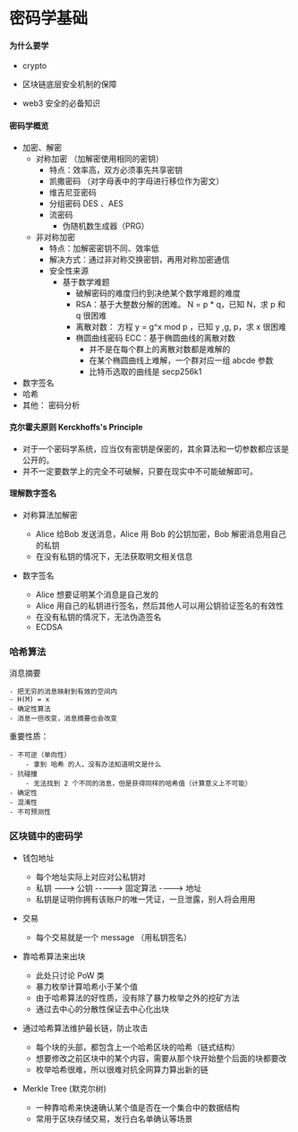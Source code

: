 # 密码学基础

#### 为什么要学

- crypto

- 区块链底层安全机制的保障

- web3 安全的必备知识

#### 密码学概览

- 加密、解密
  - 对称加密 （加解密使用相同的密钥）
    - 特点：效率高，双方必须事先共享密钥
    - 凯撒密码 （对字母表中的字母进行移位作为密文）
    - 维吉尼亚密码
    - 分组密码 DES 、AES
    - 流密码
      - 伪随机数生成器（PRG）
  - 非对称加密
    - 特点：加解密密钥不同、效率低
    - 解决方式：通过非对称交换密钥，再用对称加密通信
    - 安全性来源
      - 基于数学难题
        - 破解密码的难度归约到决绝某个数学难题的难度
        - RSA：基于大整数分解的困难。 N = p \* q，已知 N，求 p 和 q 很困难
        - 离散对数： 方程 y = g^x mod p ，已知 y ,g, p，求 x 很困难
        - 椭圆曲线密码 ECC：基于椭圆曲线的离散对数
          - 并不是在每个群上的离散对数都是难解的
          - 在某个椭圆曲线上难解，一个群对应一组 abcde 参数
          - 比特币选取的曲线是 secp256k1
- 数字签名
- 哈希
- 其他： 密码分析

#### 克尔霍夫原则 Kerckhoffs's Principle

- 对于一个密码学系统，应当仅有密钥是保密的，其余算法和一切参数都应该是公开的。
- 并不一定要数学上的完全不可破解，只要在现实中不可能破解即可。

#### 理解数字签名

- 对称算法加解密

  - Alice 给Bob 发送消息，Alice 用 Bob 的公钥加密，Bob 解密消息用自己的私钥
  - 在没有私钥的情况下，无法获取明文相关信息

- 数字签名

  - Alice 想要证明某个消息是自己发的
  - Alice 用自己的私钥进行签名，然后其他人可以用公钥验证签名的有效性
  - 在没有私钥的情况下，无法伪造签名
  - ECDSA

### 哈希算法

消息摘要

    - 把无穷的消息映射到有效的空间内
    - H(M) = x
    - 确定性算法
    - 消息一但改变，消息摘要也会改变

重要性质：

    - 不可逆（单向性）
        - 拿到 哈希 的人，没有办法知道明文是什么
    - 抗碰撞
        - 无法找到 2 个不同的消息，但是获得同样的哈希值（计算意义上不可能）
    - 确定性
    - 混淆性
    - 不可预测性

### 区块链中的密码学

- 钱包地址

  - 每个地址实际上对应对公私钥对
  - 私钥 ---> 公钥 -----> 固定算法 ----> 地址
  - 私钥是证明你拥有该账户的唯一凭证，一旦泄露，别人将会用用

- 交易

  - 每个交易就是一个 message （用私钥签名）

- 靠哈希算法来出块

  - 此处只讨论 PoW 类
  - 暴力枚举计算哈希小于某个值
  - 由于哈希算法的好性质，没有除了暴力枚举之外的挖矿方法
  - 通过去中心的分散性保证去中心化出块

- 通过哈希算法维护最长链，防止攻击

  - 每个块的头部，都包含上一个哈希区块的哈希（链式结构）
  - 想要修改之前区块中的某个内容，需要从那个块开始整个后面的块都要改
  - 枚举哈希很难，所以很难对抗全网算力算出新的链

- Merkle Tree (默克尔树)
  - 一种靠哈希来快速确认某个值是否在一个集合中的数据结构
  - 常用于区块存储交易，发行白名单确认等场景
